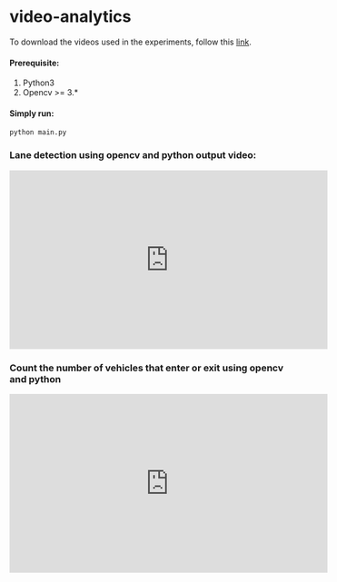 # video-analytics


To download the videos used in the experiments, follow this [link](https://drive.google.com/drive/folders/1eOw443_Fb8ePM95IvQWMrlK3476x3fcq?usp=sharing).

#### Prerequisite:
1. Python3
2. Opencv >= 3.*

#### Simply run:
```
python main.py
```
### Lane detection using opencv and python output video:
<iframe width="560" height="315" src="https://www.youtube.com/embed/XvNwHrrg4Iw" title="YouTube video player" frameborder="0" allow="accelerometer; autoplay; clipboard-write; encrypted-media; gyroscope; picture-in-picture" allowfullscreen></iframe>

### Count the number of vehicles that enter or exit using opencv and python
<iframe width="560" height="315" src="https://www.youtube.com/embed/4d1g568qVo8" title="YouTube video player" frameborder="0" allow="accelerometer; autoplay; clipboard-write; encrypted-media; gyroscope; picture-in-picture" allowfullscreen></iframe>
